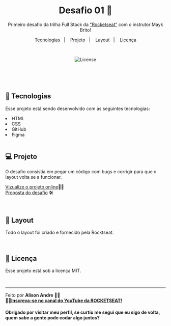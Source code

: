 
<h1 align="center"> Desafio 01 📌 </h1>

<p align="center">
Primeiro desafio da trilha Full Stack da <a href="https://www.rocketseat.com.br/">"Rocketseat"</a> com o instrutor Mayk Brito! <br/>
</p>

<p align="center">
  <a href="#-tecnologias">Tecnologias</a>&nbsp;&nbsp;&nbsp;|&nbsp;&nbsp;&nbsp;
  <a href="#-projeto">Projeto</a>&nbsp;&nbsp;&nbsp;|&nbsp;&nbsp;&nbsp;
  <a href="#-layout">Layout</a>&nbsp;&nbsp;&nbsp;|&nbsp;&nbsp;&nbsp;
  <a href="#memo-licença">Licença</a>
</p>

<br>

<p align="center">
  <img alt="License" src="https://github.com/Alison-AndreM/Desafio-01/assets/170514956/7ccd46e1-cbb9-457f-ac75-88361e12c0f2">
</p>

<br>
<br>
<br>


## 🚀 Tecnologias

Esse projeto está sendo desenvolvido com as seguintes tecnologias:

<li> HTML
<li> CSS
<li> GitHub
<li> Figma</li>

<br>

## 💻 Projeto

O desafio consistia em pegar um código com bugs e corrigir para que o layout volta se a funcionar.

[Vizualize o projeto online](https://alison-andrem.github.io/Desafio-01/)🧑‍🚀 <br>
[Proposta do desafio](https://efficient-sloth-d85.notion.site/Iniciante-Corrigindo-bugs-01-b448368a774c4badae1964ab414f5272) 🛠️

<br>

## 🔖 Layout

Todo o layout foi criado e fornecido pela Rocktseat.

<br>

## :memo: Licença

Esse projeto está sob a licença MIT.

<br>

---

Feito por <strong> Alison Andre <strong/> 💜💜
<br>🧑‍🚀[Inscreva-se no canal do YouTube da ROCKETSEAT!](https://www.youtube.com/rocketseat)

<h4> Obrigado por visitar meu perfil, se curtiu me segui que eu sigo de volta, quem sabe a gente pode codar algo juntos?</h4>
